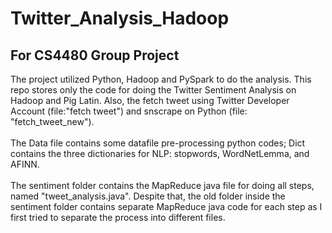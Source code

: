 # Twitter_Analysis_Hadoop
## For CS4480 Group Project
The project utilized Python, Hadoop and PySpark to do the analysis. This repo stores only the code for doing the Twitter Sentiment Analysis on Hadoop and Pig Latin.  Also, the fetch tweet using Twitter Developer Account (file:"fetch tweet") and snscrape on Python (file: "fetch_tweet_new"). <br><br>
The Data file contains some datafile pre-processing python codes; Dict contains the three dictionaries for NLP: stopwords, WordNetLemma, and AFINN. <br><br>
The sentiment folder contains the MapReduce java file for doing all steps, named "tweet_analysis.java". Despite that, the old folder inside the sentiment folder contains separate MapReduce java code for each step as I first tried to separate the process into different files. <br>
